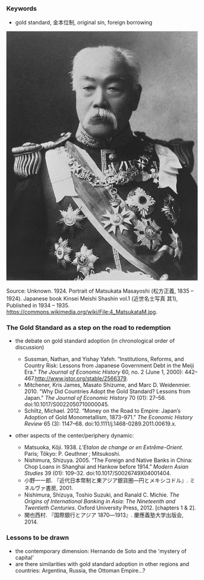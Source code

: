### Keywords
* gold standard, 金本位制, original sin, foreign borrowing

![Matsukata Masayoshi](/img4_MatsukataM.jpg)

Source: Unknown. 1924. Portrait of Matsukata Masayoshi (松方正義, 1835 – 1924). Japanese book Kinsei Meishi Shashin vol.1 (近世名士写真 其1), Published  in 1934 – 1935. https://commons.wikimedia.org/wiki/File:4_MatsukataM.jpg.

### The Gold Standard as a step on the road to redemption

* the debate on gold standard adoption (in chronological order of discussion)
   * Sussman, Nathan, and Yishay Yafeh. “Institutions, Reforms, and Country Risk: Lessons from Japanese Government Debt in the Meiji Era.” *The Journal of Economic History* 60, no. 2 (June 1, 2000): 442–467.http://www.jstor.org/stable/2566379.
   * Mitchener, Kris James, Masato Shizume, and Marc D. Weidenmier. 2010. “Why Did Countries Adopt the Gold Standard? Lessons from Japan.” *The Journal of Economic History* 70 (01): 27–56. doi:10.1017/S0022050710000045.
   * Schiltz, Michael. 2012. “Money on the Road to Empire: Japan’s Adoption of Gold Monometallism, 1873–971.” *The Economic History Review* 65 (3): 1147–68. doi:10.1111/j.1468-0289.2011.00619.x.

* other aspects of the center/periphery dynamic:
   * Matsuoka, Kôji. 1938. *L’Etalon de change or en Extrême-Orient*. Paris; Tôkyo: P. Geuthner ; Mitsukoshi.
   * Nishimura, Shizuya. 2005. “The Foreign and Native Banks in China: Chop Loans in Shanghai and Hankow before 1914.” *Modern Asian Studies* 39 (01): 109–32. doi:10.1017/S0026749X04001404.
   * 小野一一郎. 『近代日本幣制と東アジア銀貨圏―円とメキシコドル』. ミネルヴァ書房, 2001.
   * Nishimura, Shizuya, Toshio Suzuki, and Ranald C. Michie. *The Origins of International Banking in Asia: The Nineteenth and Twentieth Centuries*. Oxford University Press, 2012. [chapters 1 & 2].
   * 閑也西村. 『国際銀行とアジア 1870―1913』. 慶應義塾大学出版会, 2014.

### Lessons to be drawn
* the contemporary dimension: Hernando de Soto and the 'mystery of capital'
* are there similarities with gold standard adoption in other regions and countries: Argentina, Russia, the Ottoman Empire...?
